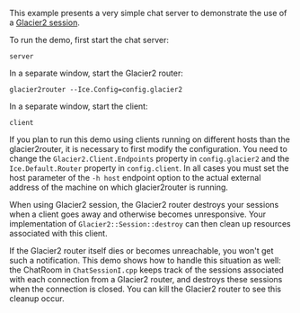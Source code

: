 This example presents a very simple chat server to demonstrate the use of a
[Glacier2 session][1].

To run the demo, first start the chat server:

```
server
```

In a separate window, start the Glacier2 router:

```
glacier2router --Ice.Config=config.glacier2
```

In a separate window, start the client:

```
client
```

If you plan to run this demo using clients running on different hosts
than the glacier2router, it is necessary to first modify the
configuration. You need to change the `Glacier2.Client.Endpoints`
property in `config.glacier2` and the `Ice.Default.Router` property in
`config.client`. In all cases you must set the host parameter of the
`-h host` endpoint option to the actual external address of the machine
on which glacier2router is running.

When using Glacier2 session, the Glacier2 router destroys your
sessions when a client goes away and otherwise becomes unresponsive.
Your implementation of `Glacier2::Session::destroy` can then clean
up resources associated with this client.

If the Glacier2 router itself dies or becomes unreachable, you won't
get such a notification. This demo shows how to handle this situation
as well: the ChatRoom in `ChatSessionI.cpp` keeps track of the
sessions associated with each connection from a Glacier2 router,
and destroys these sessions when the connection is closed. You can
kill the Glacier2 router to see this cleanup occur.

[1]: https://doc.zeroc.com/ice/3.7/ice-services/glacier2/getting-started-with-glacier2
